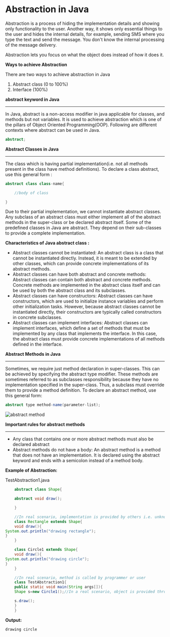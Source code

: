# Abstraction in Java

Abstraction is a process of hiding the implementation details and showing only functionality to the user. Another way, it shows only essential things to the user and hides the internal details, for example, sending SMS where you type the text and send the message. You don't know the internal processing of the message delivery.

Abstraction lets you focus on what the object does instead of how it does it.

**Ways to achieve Abstraction**

There are two ways to achieve abstraction in Java

1. Abstract class (0 to 100%)
1. Interface (100%)



**abstract keyword in Java**

---
In Java, abstract is a non-access modifier in java applicable for classes, and methods but not variables. It is used to achieve abstraction which is one of the pillars of Object Oriented Programming(OOP). Following are different contexts where abstract can be used in Java.
~~~java
abstract;
~~~

**Abstract Classes in Java**

---
The class which is having partial implementation(i.e. not all methods present in the class have method definitions). To declare a class abstract, use this general form :  
~~~java
abstract class class-name{

    //body of class

}
~~~

Due to their partial implementation, we cannot instantiate abstract classes. Any subclass of an abstract class must either implement all of the abstract methods in the super-class or be declared abstract itself. Some of the predefined classes in Java are abstract. They depend on their sub-classes to provide a complete implementation. 

**Characteristics of Java abstract class :**

- Abstract classes cannot be instantiated: An abstract class is a class that cannot be instantiated directly. Instead, it is meant to be extended by other classes, which can provide concrete implementations of its abstract methods.
- Abstract classes can have both abstract and concrete methods: Abstract classes can contain both abstract and concrete methods. Concrete methods are implemented in the abstract class itself and can be used by both the abstract class and its subclasses.
- Abstract classes can have constructors: Abstract classes can have constructors, which are used to initialize instance variables and perform other initialization tasks. However, because abstract classes cannot be instantiated directly, their constructors are typically called constructors in concrete subclasses.
- Abstract classes can implement interfaces: Abstract classes can implement interfaces, which define a set of methods that must be implemented by any class that implements the interface. In this case, the abstract class must provide concrete implementations of all methods defined in the interface.

**Abstract Methods in Java**

---

Sometimes, we require just method declaration in super-classes. This can be achieved by specifying the abstract type modifier. These methods are sometimes referred to as subclasses responsibility because they have no implementation specified in the super-class. Thus, a subclass must override them to provide a method definition. To declare an abstract method, use this general form:
~~~java
abstract type method-name(parameter-list);
~~~


![abstract method](https://github.com/rhushikesh2000/JAVA_TUTORIAL_/assets/124034778/a30ada9e-dd75-4d4e-ae22-cf5ed083293f)


**Important rules for abstract methods**

---

- Any class that contains one or more abstract methods must also be declared abstract
- Abstract methods do not have a body: An abstract method is a method that does not have an implementation. It is declared using the abstract keyword and ends with a semicolon instead of a method body.

**Example of Abstraction:**

TestAbstraction1.java
~~~java
    abstract class Shape{

    abstract void draw();

    }
~~~

~~~java
    //In real scenario, implementation is provided by others i.e. unknown by end user  
    class Rectangle extends Shape{  
    void draw(){
System.out.println("drawing rectangle");
}  
    }

    class Circle1 extends Shape{  
    void draw(){
System.out.println("drawing circle");
}  
    }

    //In real scenario, method is called by programmer or user  
    class TestAbstraction1{  
    public static void main(String args[]){  
    Shape s=new Circle1();//In a real scenario, object is provided through method, e.g., getShape() method

    s.draw();  
    }  
    }  
~~~
**Output:**
~~~
drawing circle
~~~
